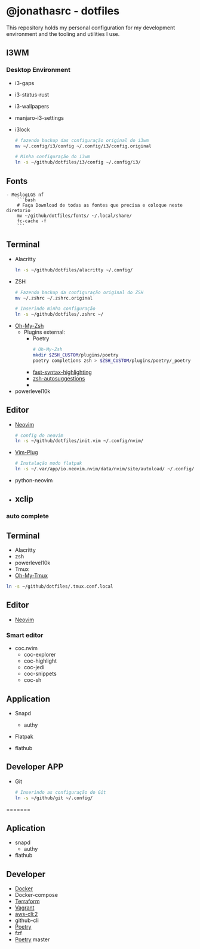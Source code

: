 # @jonathasrc - dotfiles

This repository holds my personal configuration for my development environment
and the tooling and utilities I use.
## I3WM
### Desktop Environment

- i3-gaps
- i3-status-rust
- i3-wallpapers
- manjaro-i3-settings
- i3lock

    ```bash
    # fazendo backup das configuração original do i3wm
    mv ~/.config/i3/config ~/.config/i3/config.original

    # Minha configuração do i3wm 
    ln -s ~/github/dotfiles/i3/config ~/.config/i3/
    ```
## Fonts
    - MeslogLGS nf
        ```bash 
        # Faça Download de todas as fontes que precisa e coloque neste diretorio
        mv ~̣/github/dotfiles/fonts/ ~/.local/share/
        fc-cache -f
        ```
## Terminal
- Alacritty
    ```bash
    ln -s ~/github/dotfiles/alacritty ~/.config/
    ```
- ZSH
    ```bash
    # Fazendo backup da configuração original do ZSH
    mv ~/.zshrc ~/.zshrc.original

    # Inserindo minha configuração 
    ln -s ~/github/dotfiles/.zshrc ~/

    ```
- [Oh-My-Zsh](https://ohmyz.sh/#install)
   - Plugins external:
      - Poetry
          ```bash
          # Oh-My-Zsh
          mkdir $ZSH_CUSTOM/plugins/poetry
          poetry completions zsh > $ZSH_CUSTOM/plugins/poetry/_poetry
          ```
      - [fast-syntax-highlighting](https://github.com/zdharma/fast-syntax-highlighting)
      - [zsh-autosuggestions](https://github.com/zsh-users/zsh-autosuggestions)
      - 
- powerlevel10k

## Editor
 - [Neovim](https://github.com/neovim/neovim)
     ```bash
     # config do neovim
     ln -s ~/github/dotfiles/init.vim ~/.config/nvim/
     ```
 - [Vim-Plug](https://github.com/junegunn/vim-plug)
     ```bash 
     # Instalação modo flatpak
     ln -s ~/.var/app/io.neovim.nvim/data/nvim/site/autoload/ ~/.config/nvim/
     ```
 - python-neovim
 - xclip
     -
### auto complete

## Terminal
- Alacritty
- zsh
- powerlevel10k
- Tmux
- [Oh-My-Tmux](https://github.com/gpakosz/.tmux)
```bash
ln -s ~/github/dotfiles/.tmux.conf.local
```

 ## Editor
 - [Neovim](https://github.com/neovim/neovim)

### Smart editor
 - coc.nvim
    - coc-explorer
    - coc-highlight
    - coc-jedi
    - coc-snippets
    - coc-sh

## Application
- Snapd
   - authy
- Flatpak

- flathub
## Developer APP
 - Git
     ```bash
     # Inserindo as configuração do Git
     ln -s ~/github/git ~/.config/
     ```
=======
## Aplication
- snapd
   - authy
- flathub
 ## Developer
 - [Docker](https://www.docker.com/)
 - Docker-compose
 - [Terraform](https://www.terraform.io/docs/index.html#get-started)
 - [Vagrant](https://www.vagrantup.com/)
 - [aws-cli:2](https://docs.aws.amazon.com/cli/latest/userguide/install-cliv2.html)
 - github-cli
 - [Poetry](https://python-poetry.org/docs/)
 - fzf
 - [Poetry](https://python-poetry.org/docs/) master

